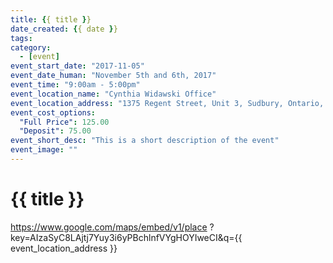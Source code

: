 ```yaml
---
title: {{ title }}
date_created: {{ date }}
tags:
category:
  - [event]
event_start_date: "2017-11-05"
event_date_human: "November 5th and 6th, 2017"
event_time: "9:00am - 5:00pm"
event_location_name: "Cynthia Widawski Office"
event_location_address: "1375 Regent Street, Unit 3, Sudbury, Ontario, Canada"
event_cost_options:
  "Full Price": 125.00
  "Deposit": 75.00
event_short_desc: "This is a short description of the event"
event_image: ""
---
```


# {{ title }}

https://www.google.com/maps/embed/v1/place
?key=AIzaSyC8LAjtj7Yuy3i6yPBchlnfVYgHOYIweCI&q={{ event_location_address }}
